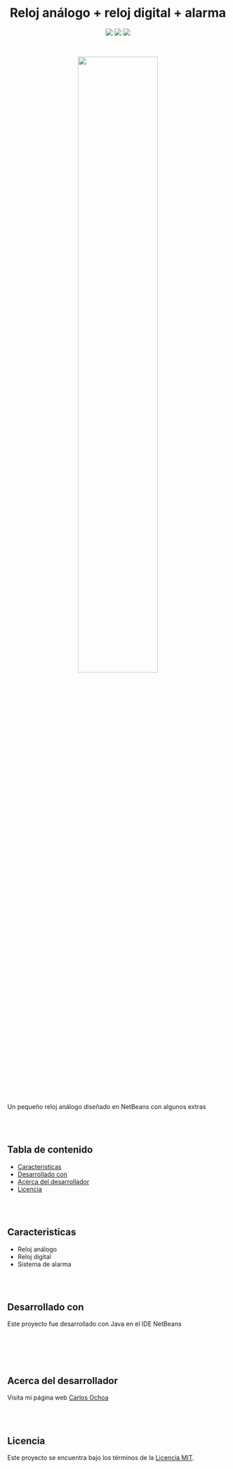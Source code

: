 <h1 align="center"> Reloj análogo + reloj digital + alarma </h1>

<p align="center">
  <a href="#!"><img src="https://img.shields.io/badge/Version-1.2.1-yellow.svg"></a>
  <a href="#!"><img src="https://img.shields.io/badge/Contribuidores-0-blue.svg?style=flat-square"></a>
  <a href="#!"><img src="https://img.shields.io/badge/Licencia-MIT-orange.svg?style=flat-square"></a>
</p>

<br>

<p align="center">
<img width="60%" height="60%" src="https://raw.githubusercontent.com/CarlosUlisesOchoa/Reloj-Analogo-Alarma/6834f94e3d002d4eefa4caa740c320ce0f5d8e7f/dist/Images/Main.png" />
</p>

<br/>

<p align="left">
Un pequeño reloj análogo diseñado en NetBeans con algunos extras
</p> 

<br/><br/>

## Tabla de contenido

- [Caracteristicas](#caracteristicas)
- [Desarrollado con](#desarrollado-con)
- [Acerca del desarrollador](#acerca-del-desarrollador)
- [Licencia](#licencia)


<br/><br/>


## Caracteristicas

* Reloj análogo
* Reloj digital
* Sistema de alarma

<br/><br/>

## Desarrollado con

Este proyecto fue desarrollado con Java en el IDE NetBeans

<br>

<br> <br>

## Acerca del desarrollador

Visita mi página web [Carlos Ochoa](https://carlos8a.com)

<br><br>
## Licencia

Este proyecto se encuentra bajo los términos de la [Licencia MIT](./LICENSE.md).

<br/>
